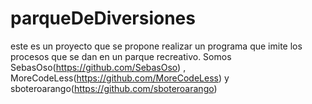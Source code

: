 # parqueDeDiversiones
este es un proyecto que se propone realizar un programa que imite los procesos que se dan en un parque recreativo.
Somos SebasOso(https://github.com/SebasOso) , MoreCodeLess(https://github.com/MoreCodeLess) y sboteroarango(https://github.com/sboteroarango)


